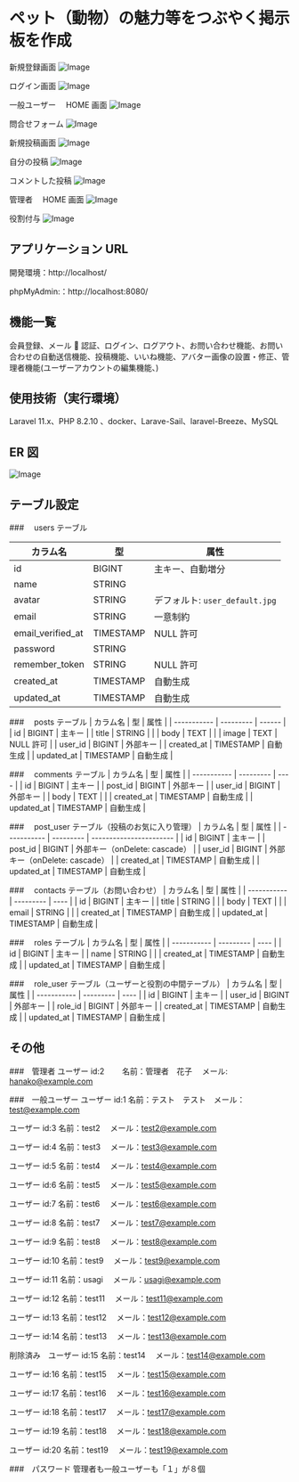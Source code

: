 # ペット（動物）の魅力等をつぶやく掲示板を作成

新規登録画面
![Image](https://github.com/user-attachments/assets/6c49baf3-3bd1-4a68-a97d-f7304b76b749)

ログイン画面
![Image](https://github.com/user-attachments/assets/0f1449b5-c922-45e6-858b-b391f1e38589)

一般ユーザー　 HOME 画面
![Image](https://github.com/user-attachments/assets/cf7e42ee-ddbb-4fdb-99b2-90a44ee4ed79)

問合せフォーム
![Image](https://github.com/user-attachments/assets/957fe498-6cf9-4bfd-8510-4d41a8075e1f)

新規投稿画面
![Image](https://github.com/user-attachments/assets/5eeb79c2-1fb6-449d-b760-f0f7c488127d)

自分の投稿
![Image](https://github.com/user-attachments/assets/0430e13c-74e2-4702-b673-f2b6febe87c5)

コメントした投稿
![Image](https://github.com/user-attachments/assets/71057d0d-1455-4813-b420-31afcbb8dcc8)

管理者　 HOME 画面
![Image](https://github.com/user-attachments/assets/1a40e8eb-3d3c-4ac5-8f6b-904ede7e1c4c)

役割付与
![Image](https://github.com/user-attachments/assets/afb274e0-378a-41d8-9a8b-874e665d6645)

## アプリケーション URL

開発環境：http://localhost/

phpMyAdmin:：http://localhost:8080/

## 機能一覧

会員登録、メール 📨 認証、ログイン、ログアウト、お問い合わせ機能、お問い合わせの自動送信機能、投稿機能、いいね機能、アバター画像の設置・修正、管理者機能(ユーザーアカウントの編集機能、)

## 使用技術（実行環境）

Laravel 11.x、PHP 8.2.10 、docker、Larave-Sail、laravel-Breeze、MySQL

## ER 図

![Image](https://github.com/user-attachments/assets/51fdf3a5-6f84-4ac6-8a0f-2d4b2782253b)

## テーブル設定

###　 users テーブル

| カラム名          | 型        | 属性                           |
| ----------------- | --------- | ------------------------------ |
| id                | BIGINT    | 主キー、自動増分               |
| name              | STRING    |                                |
| avatar            | STRING    | デフォルト: `user_default.jpg` |
| email             | STRING    | 一意制約                       |
| email_verified_at | TIMESTAMP | NULL 許可                      |
| password          | STRING    |                                |
| remember_token    | STRING    | NULL 許可                      |
| created_at        | TIMESTAMP | 自動生成                       |
| updated_at        | TIMESTAMP | 自動生成                       |

###　 posts テーブル
| カラム名 | 型 | 属性 |
| ----------- | --------- | ------ |
| id | BIGINT | 主キー |
| title | STRING | |
| body | TEXT | |
| image | TEXT | NULL 許可 |
| user_id | BIGINT | 外部キー |
| created_at | TIMESTAMP | 自動生成 |
| updated_at | TIMESTAMP | 自動生成 |

###　 comments テーブル
| カラム名 | 型 | 属性 |
| ----------- | --------- | ---- |
| id | BIGINT | 主キー |
| post_id | BIGINT | 外部キー |
| user_id | BIGINT | 外部キー |
| body | TEXT | |
| created_at | TIMESTAMP | 自動生成 |
| updated_at | TIMESTAMP | 自動生成 |

###　 post_user テーブル（投稿のお気に入り管理）
| カラム名 | 型 | 属性 |
| ----------- | --------- | ----------------------- |
| id | BIGINT | 主キー |
| post_id | BIGINT | 外部キー（onDelete: cascade） |
| user_id | BIGINT | 外部キー（onDelete: cascade） |
| created_at | TIMESTAMP | 自動生成 |
| updated_at | TIMESTAMP | 自動生成 |

###　 contacts テーブル（お問い合わせ）
| カラム名 | 型 | 属性 |
| ----------- | --------- | ---- |
| id | BIGINT | 主キー |
| title | STRING | |
| body | TEXT | |
| email | STRING | |
| created_at | TIMESTAMP | 自動生成 |
| updated_at | TIMESTAMP | 自動生成 |

###　 roles テーブル
| カラム名 | 型 | 属性 |
| ----------- | --------- | ---- |
| id | BIGINT | 主キー |
| name | STRING | |
| created_at | TIMESTAMP | 自動生成 |
| updated_at | TIMESTAMP | 自動生成 |

###　 role_user テーブル（ユーザーと役割の中間テーブル）
| カラム名 | 型 | 属性 |
| ----------- | --------- | ---- |
| id | BIGINT | 主キー |
| user_id | BIGINT | 外部キー |
| role_id | BIGINT | 外部キー |
| created_at | TIMESTAMP | 自動生成 |
| updated_at | TIMESTAMP | 自動生成 |

## その他

###　管理者
ユーザー id:2 　　名前：管理者　花子　 メール:
hanako@example.com

###　一般ユーザー
ユーザー id:1 名前：テスト　テスト　メール：test@example.com

ユーザー id:3 名前：test2 　メール：test2@example.com

ユーザー id:4 名前：test3 　メール：test3@example.com

ユーザー id:5 名前：test4 　メール：test4@example.com

ユーザー id:6 名前：test5 　メール：test5@example.com

ユーザー id:7 名前：test6 　メール：test6@example.com

ユーザー id:8 名前：test7 　メール：test7@example.com

ユーザー id:9 名前：test8 　メール：test8@example.com

ユーザー id:10 名前：test9 　メール：test9@example.com

ユーザー id:11 名前：usagi 　メール：usagi@example.com

ユーザー id:12 名前：test11 　メール：test11@example.com

ユーザー id:13 名前：test12 　メール：test12@example.com

ユーザー id:14 名前：test13 　メール：test13@example.com

削除済み　ユーザー id:15 名前：test14 　メール：test14@example.com

ユーザー id:16 名前：test15 　メール：test15@example.com

ユーザー id:17 名前：test16 　メール：test16@example.com

ユーザー id:18 名前：test17 　メール：test17@example.com

ユーザー id:19 名前：test18 　メール：test18@example.com

ユーザー id:20 名前：test19 　メール：test19@example.com

###　パスワード
管理者も一般ユーザーも「１」が８個
